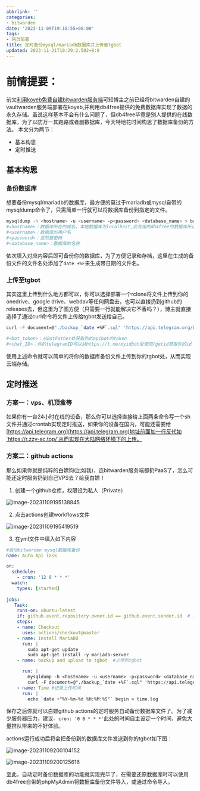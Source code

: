 ```yaml
---
abbrlink: ''
categories:
- bitwarden
date: '2023-11-09T19:18:55+08:00'
tags:
- 网页部署
title: 定时备份mysql/mariadb数据库并上传至tgbot
updated: 2023-11-21T10:29:2.502+8:0
---
```

# 前情提要：

前文[利用koyeb免费自建bitwarden服务端](https://blog.m-l.cc/2023/03/21/li-yong-koyeb-mian-fei-zi-jian-bitwarden-fu-wu-duan/)可知博主之前已经将bitwarden自建的vaultwarden服务端部署在koyeb,并利用db4free提供的免费数据库实现了数据的永久存储。虽说这样基本不会有什么问题了，但db4free毕竟是别人提供的在线数据库，为了以防万一其跑路或者删数据库，今天特地花时间构思了数据库备份的方法。
本文分为两节：

* 基本构思
* 定时推送

## 基本构思

### 备份数据库

想要备份mysql/mariadb的数据库，最方便的莫过于mariadb或mysql自带的mysqldump命令了，只需简单一行就可以将数据库备份到指定的文件。

```bash
mysqldump -h <hostname> -u <username> -p<password> <database_name> > backup_`date '+%F'`.sql
#<hostname>：数据库所在的域名，本地数据库为localhost,此处用的db4free的数据库所以填入db4free.net
#<username>：数据库的用户名
#<password>：显然是密码
#<database_name>：数据库的名称
```

依次填入对应内容后即可备份你的数据库，为了方便记录和存档，这里在生成的备份文件的文件名处添加了`date +%F`来生成带日期的文件名。

### 上传至tgbot

其实这里上传到什么地方都可以，你可以选择部署一个rclone将文件上传到你的onedrive、google drive、webdav等任何网盘去，也可以直接扔到github的releases去，但这里为了图方便（只需要一行就能解决它不香吗？），博主就直接选择了通过curl命令将文件上传给tgbot发送给自己。

```bash
curl -F document=@"./backup_`date +%F`.sql" 'https://api.telegram.org/bot<bot_token>/sendDocument?chat_id=<chat_ID>'

#<bot_token>：从BotFather处获取到的apibot的token
#<chat_ID>：你的telegramID可以从https://t.me/myidbot处使用/getid获取你的id
```

使用上述命令就可以简单的将你的数据库备份文件上传到你的tgbot处，从而实现云端存储。

## 定时推送

### 方案一：vps、机顶盒等

如果你有一台24小时在线的设备，那么你可以选择直接给上面两条命令写一个sh文件并通过crontab实现定时推送，如果你的设备在国内，可能还需要给[https://api.telegram.org](https://api.telegram.org)地址前面加一行反代如`https://r.zzy-ac.top/`从而实现在大陆网络环境下的上传。

### 方案二：github actions

那么如果你就是纯粹的白嫖狗(比如我)，连bitwarden服务端都扔PaaS了，怎么可能还定时服务扔到自己VPS去？给我白嫖！

1. 创建一个github仓库，权限设为私人（Private）

![image-20231109195138845](https://img-blog.csdnimg.cn/fce4c31c34d54b208acc3184582605c8.png)

2. 点击actions创建workflows文件

![image-20231109195419519](https://img-blog.csdnimg.cn/a0df8d40db764398964f9998f49213ab.png)

3. 在yml文件中填入如下内容

```yaml
#自动bitwarden mysql数据库备份
name: Auto Api Task

on: 
  schedule:
    - cron: '12 0 * * *'
  watch:
    types: [started]
   
jobs:
   Task:
    runs-on: ubuntu-latest
    if: github.event.repository.owner.id == github.event.sender.id  # 自己点的 start
    steps:
    - name: Checkout
      uses: actions/checkout@master
    - name: Install MariaDB
      run: |
        sudo apt-get update
        sudo apt-get install -y mariadb-server
    - name: backup and upload to tgbot  #上传到tgbot

      run: | 
        mysqldump -h <hostname> -u <username> -p<password> <database_name> > backup_`date '+%F'`.sql
        curl -F document=@"./backup_`date +%F`.sql" 'https://api.telegram.org/bot<bot_token>/sendDocument?chat_id=<chat_ID>'
    - name: Time #记录上传时间
      run: | 
        echo `date +"%Y-%m-%d %H:%M:%S"` begin > time.log
```

保存之后你就可以白嫖github actions的定时服务自动备份数据库文件了。为了减少服务器压力，建议`- cron: '0 0 * * *'`此处的时间自主设定一个时间，避免大量排队带来的不好体验。

actions运行成功后将会把备份到的数据库文件发送到你的tgbot如下图：

![image-20231109200104152](https://img-blog.csdnimg.cn/1cbffc36466b4b1b997c7f5e0ca57c3d.png)

![image-20231109200125616](https://img-blog.csdnimg.cn/12bfd0c5775747ea846acc3fb553046a.png)

至此，自动定时备份数据库的功能就实现完毕了，在需要还原数据库时可以使用db4free自带的phpMyAdmin将数据库备份文件导入，或通过命令导入。
